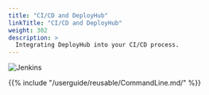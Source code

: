 ```yaml
---
title: "CI/CD and DeployHub"
linkTitle: "CI/CD and DeployHub"
weight: 302
description: >
  Integrating DeployHub into your CI/CD process.
---
```



![Jenkins](/userguide/images/jenkins-stacked-small.png)

{{% include "/userguide/reusable/CommandLine.md/" %}}
